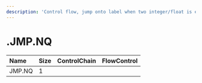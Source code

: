 ```yaml
---
description: 'Control flow, jump onto label when two integer/float is equal.'
---
```


# .JMP.NQ

| Name | Size | ControlChain | FlowControl |
| :--- | :--- | :--- | :--- |
| JMP.NQ | 1 |  |  |

